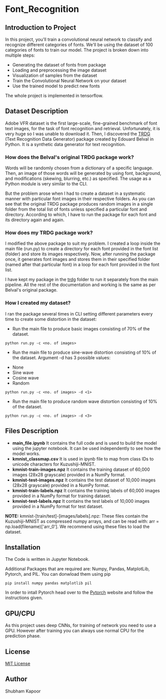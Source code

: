 # Font_Recognition

## Introduction to Project

In this project, you'll train a convolutional neural network to classify and recognize different categories of fonts. We'll be using the dataset of 100 categories of fonts to train our model.
The project is broken down into multiple steps:
- Generating the dataset of fonts from package
- Loading and preprocessing the image dataset
- Visualization of samples from the dataset
- Train the Convolutional Neural Network on your dataset
- Use the trained model to predict new fonts

The whole project is implemented in tensorflow.

## Dataset Description

Adobe VFR dataset is the first large-scale, fine-grained benchmark of font text images, for the task of font recognition and retrieval. Unfortunately, it is very huge so I was unable to download it. Then, I discovered the [TRDG](https://textrecognitiondatagenerator.readthedocs.io/en/latest/index.html) (Text Recognition Data Generator) package created by Edouard Belval in Python. It is a synthetic data generator for text recognition.

### How does the Belval's original TRDG package work?

Words will be randomly chosen from a dictionary of a specific language. Then, an image of those words will be generated by using font, background, and modifications (skewing, blurring, etc.) as specified.
The usage as a Python module is very similar to the CLI.

But the problem arose when I had to create a dataset in a systematic manner with particular font images in their respective folders. As you can see that the original TRDG package produces random images in a single folder from the total list of fonts unless specified a particular font and directory. According to which, I have to run the package for each font and its directory again and again.

### How does my TRDG package work?

I modified the above package to suit my problem. I created a loop inside the main file (run.py) to create a directory for each font provided in the font list (folder) and store its images respectively. Now, after running the package once, it generates font images and stores them in their specified folder (named after that particular font) in a loop for each font provided in the font list. 

I have kept my package in the [trdg](https://github.com/imshubhamkapoor/Font_Recognition/tree/master/trdg) folder to run it separately from the main pipeline. All the rest of the documentation and working is the same as per Belval's original package.

### How I created my dataset?

I ran the package several times in CLI setting different parameters every time to create some distortion in the dataset:
- Run the main file to produce basic images consisting of 70% of the dataset. 

`python run.py -c <no. of images>`

- Run the main file to produce sine-wave distortion consisting of 10% of the dataset. Argument -d has 3 possible values:
* None
* Sine wave
* Cosine wave
* Random

`python run.py -c <no. of images> -d <1>`

- Run the main file to produce random wave distortion consisting of 10% of the dataset. 

`python run.py -c <no. of images> -d <3>`



## Files Description

- **main_file.ipynb** It contains the full code and is used to build the model using the jupyter notebook. It can be used independently to see how the model works.
- **kmnist_classmap.csv** It is used in ipynb file to map from class IDs to unicode characters for Kuzushiji-MNIST.
- **kmnist-train-images.npz** It contains the training dataset of 60,000 images (28x28 grayscale) provided in a NumPy format.
- **kmnist-test-images.npz** It contains the test dataset of 10,000 images (28x28 grayscale) provided in a NumPy format.
- **kmnist-train-labels.npz** It contains the training labels of 60,000 images provided in a NumPy format for training dataset.
- **kmnist-test-labels.npz** It contains the test labels of 10,000 images provided in a NumPy format for test dataset.

**NOTE:** kmnist-[train/test]-[images/labels].npz: These files contain the Kuzushiji-MNIST as compressed numpy arrays, and can be read with: arr = np.load(filename)['arr_0']. We recommend using these files to load the dataset.

## Installation
The Code is written in Jupyter Notebook.

Additional Packages that are required are: Numpy, Pandas, MatplotLib, Pytorch, and PIL. You can donwload them using pip

`pip install numpy pandas matplotlib pil`

In order to intall Pytorch head over to the [Pytorch](https://pytorch.org/get-started/locally/) website and follow the instructions given.

## GPU/CPU

As this project uses deep CNNs, for training of network you need to use a GPU. However after training you can always use normal CPU for the prediction phase.

## License
[MIT License](https://github.com/imshubhamkapoor/Kuzushiji_MNIST_Japanese_Character_Classification/blob/master/LICENSE)

## Author
Shubham Kapoor
